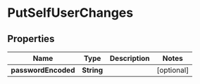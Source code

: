 
# PutSelfUserChanges

## Properties
Name | Type | Description | Notes
------------ | ------------- | ------------- | -------------
**passwordEncoded** | **String** |  |  [optional]



